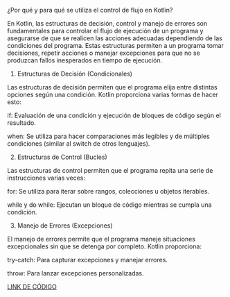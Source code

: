 ¿Por qué y para qué se utiliza el control de flujo en Kotlin?

En Kotlin, las estructuras de decisión, control y manejo de errores son fundamentales para controlar el flujo de ejecución de un programa y asegurarse de que se realicen las acciones adecuadas dependiendo de las condiciones del programa. Estas estructuras permiten a un programa tomar decisiones, repetir acciones o manejar excepciones para que no se produzcan fallos inesperados en tiempo de ejecución.

1. Estructuras de Decisión (Condicionales)
   
Las estructuras de decisión permiten que el programa elija entre distintas opciones según una condición. Kotlin proporciona varias formas de hacer esto:

if: Evaluación de una condición y ejecución de bloques de código según el resultado.

when: Se utiliza para hacer comparaciones más legibles y de múltiples condiciones (similar al switch de otros lenguajes).

2. Estructuras de Control (Bucles)
   
Las estructuras de control permiten que el programa repita una serie de instrucciones varias veces:

for: Se utiliza para iterar sobre rangos, colecciones u objetos iterables.

while y do while: Ejecutan un bloque de código mientras se cumpla una condición.

3. Manejo de Errores (Excepciones)
   
El manejo de errores permite que el programa maneje situaciones excepcionales sin que se detenga por completo. Kotlin proporciona:

try-catch: Para capturar excepciones y manejar errores.

throw: Para lanzar excepciones personalizadas.

[LINK DE CÓDIGO](https://pl.kotl.in/bkqtjrm9Y)
